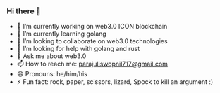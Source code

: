 ### Hi there 👋

- 🔭 I’m currently working on web3.0 ICON blockchain
- 🌱 I’m currently learning golang
- 👯 I’m looking to collaborate on web3.0 technologies
- 🤔 I’m looking for help with golang and rust
- 💬 Ask me about web3.0
- 📫 How to reach me: parajuliswopnil717@gmail.com
- 😄 Pronouns: he/him/his
- ⚡ Fun fact: rock, paper, scissors, lizard, Spock to kill an argument :)

